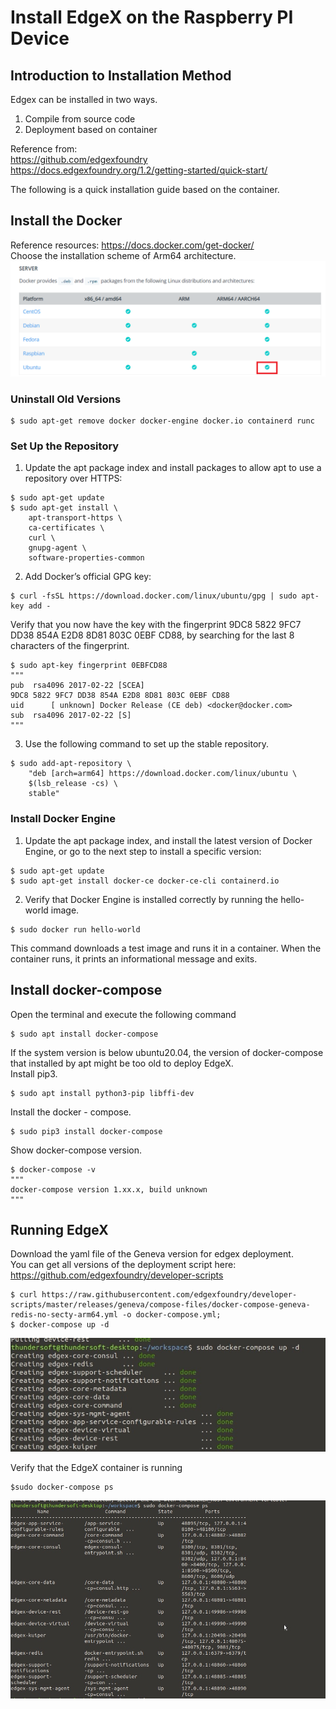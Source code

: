 # Install EdgeX on the Raspberry PI Device
## Introduction to Installation Method
Edgex can be installed in two ways.<br>
1. Compile from source code  <br>
2. Deployment based on container  <br>

Reference from:<br>
https://github.com/edgexfoundry <br>
https://docs.edgexfoundry.org/1.2/getting-started/quick-start/ <br>

The following is a quick installation guide based on the container.<br>

## Install the Docker
Reference resources: https://docs.docker.com/get-docker/ <br>
Choose the installation scheme of Arm64 architecture.  <br>
 ![image](./image/dock.png)

### Uninstall Old Versions
```
$ sudo apt-get remove docker docker-engine docker.io containerd runc
```
### Set Up the Repository
1. Update the apt package index and install packages to allow apt to use a repository over HTTPS: <br>
```
$ sudo apt-get update
$ sudo apt-get install \
	apt-transport-https \
	ca-certificates \
	curl \
	gnupg-agent \
	software-properties-common
```
2. Add Docker’s official GPG key:
```
$ curl -fsSL https://download.docker.com/linux/ubuntu/gpg | sudo apt-key add -
```
Verify that you now have the key with the fingerprint 9DC8 5822 9FC7 DD38 854A E2D8 8D81 803C 0EBF CD88, by searching for the last 8 characters of the fingerprint. <br>
```
$ sudo apt-key fingerprint 0EBFCD88
"""
pub  rsa4096 2017-02-22 [SCEA]
9DC8 5822 9FC7 DD38 854A E2D8 8D81 803C 0EBF CD88
uid      [ unknown] Docker Release (CE deb) <docker@docker.com>
sub  rsa4096 2017-02-22 [S]
"""
```
3. Use the following command to set up the stable repository.  <br>
```
$ sudo add-apt-repository \
	"deb [arch=arm64] https://download.docker.com/linux/ubuntu \
	$(lsb_release -cs) \
	stable"
```
### Install Docker Engine
1. Update the apt package index, and install the latest version of Docker Engine, or go to the next step to install a specific version:
```
$ sudo apt-get update
$ sudo apt-get install docker-ce docker-ce-cli containerd.io
```
2. Verify that Docker Engine is installed correctly by running the hello-world image.
```
$ sudo docker run hello-world
```
This command downloads a test image and runs it in a container. When the container runs, it prints an informational message and exits.<br>
## Install docker-compose
Open the terminal and execute the following command
```
$ sudo apt install docker-compose
```
If the system version is below ubuntu20.04, the version of docker-compose that installed by apt might be too old to deploy EdgeX. <br>
Install pip3.<br>
```
$ sudo apt install python3-pip libffi-dev
```
Install the docker - compose.<br>
```
$ sudo pip3 install docker-compose
```
 Show docker-compose version.<br>
```
$ docker-compose -v
"""
docker-compose version 1.xx.x, build unknown
"""
```
## Running EdgeX
Download the yaml file of  the Geneva version for edgex deployment. <br>
You can get all versions of the deployment script here: https://github.com/edgexfoundry/developer-scripts <br>
```
$ curl https://raw.githubusercontent.com/edgexfoundry/developer-scripts/master/releases/geneva/compose-files/docker-compose-geneva-redis-no-secty-arm64.yml -o docker-compose.yml; 
$ docker-compose up -d
```

 ![image](./image/dock-compose.png)

Verify that the EdgeX container is running<br>

```
$sudo docker-compose ps
```

 ![image](./image/dc-ps.png)
 
